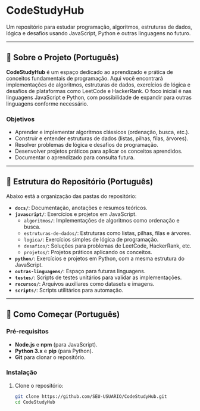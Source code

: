 # CodeStudyHub

Um repositório para estudar programação, algoritmos, estruturas de dados, lógica e desafios usando JavaScript, Python e outras linguagens no futuro.

---

## 📖 Sobre o Projeto (Português)

**CodeStudyHub** é um espaço dedicado ao aprendizado e prática de conceitos fundamentais de programação. Aqui você encontrará implementações de algoritmos, estruturas de dados, exercícios de lógica e desafios de plataformas como LeetCode e HackerRank. O foco inicial é nas linguagens JavaScript e Python, com possibilidade de expandir para outras linguagens conforme necessário.

### Objetivos
- Aprender e implementar algoritmos clássicos (ordenação, busca, etc.).
- Construir e entender estruturas de dados (listas, pilhas, filas, árvores).
- Resolver problemas de lógica e desafios de programação.
- Desenvolver projetos práticos para aplicar os conceitos aprendidos.
- Documentar o aprendizado para consulta futura.

---

## 📂 Estrutura do Repositório (Português)

Abaixo está a organização das pastas do repositório:

- **`docs/`**: Documentação, anotações e resumos teóricos.
- **`javascript/`**: Exercícios e projetos em JavaScript.
  - `algoritmos/`: Implementações de algoritmos como ordenação e busca.
  - `estruturas-de-dados/`: Estruturas como listas, pilhas, filas e árvores.
  - `logica/`: Exercícios simples de lógica de programação.
  - `desafios/`: Soluções para problemas de LeetCode, HackerRank, etc.
  - `projetos/`: Projetos práticos aplicando os conceitos.
- **`python/`**: Exercícios e projetos em Python, com a mesma estrutura do JavaScript.
- **`outras-linguagens/`**: Espaço para futuras linguagens.
- **`testes/`**: Scripts de testes unitários para validar as implementações.
- **`recursos/`**: Arquivos auxiliares como datasets e imagens.
- **`scripts/`**: Scripts utilitários para automação.

---

## 🚀 Como Começar (Português)

### Pré-requisitos
- **Node.js** e **npm** (para JavaScript).
- **Python 3.x** e **pip** (para Python).
- **Git** para clonar o repositório.

### Instalação
1. Clone o repositório:
   ```bash
   git clone https://github.com/SEU-USUARIO/CodeStudyHub.git
   cd CodeStudyHub